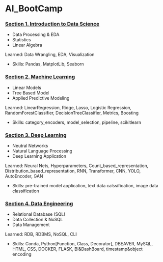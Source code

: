 # AI_BootCamp

### [Section 1. Introduction to Data Science](https://www.notion.so/zzaeeunssi/Introduction-to-Data-Science-6e50ef9d4924445bb75e6843d593c7c3)
- Data Processing & EDA
- Statistics
- Linear Algebra

Learned: Data Wrangling, EDA, Visualization
  - Skills: Pandas, MatplotLib, Seaborn


### [Section 2. Machine Learning](https://www.notion.so/zzaeeunssi/Machine-Learning-ca5ea9125bbd4cc7a81cd196783df1c7)
- Linear Models
- Tree Based Model
- Applied Predictive Modeling

Learned: LinearRegression, Ridge, Lasso, Logistic Regression, RandomForestClassifier, DecisionTreeClassifier, Metrics, Boosting
  - Skills: category_encoders, model_selection, pipeline, scikitlearn


### [Section 3. Deep Learning](https://www.notion.so/zzaeeunssi/Deep-Learning-f062c4f46d864dca979644074c580d9e)
- Neutral Networks
- Natural Language Processing
- Deep Learning Application

Learned: Neural Nets, Hyperparameters, Count_based_representation, Distribution_based_representation, RNN, Transformer, CNN, YOLO, AutoEncoder, GAN
  - Skills: pre-trained model application, text data calssification, image data classification


### [Section 4. Data Engineering](https://www.notion.so/zzaeeunssi/Data-Engineering-5dd6f36a73db4ba891b31098dcaf94fd)
- Relational Database (SQL)
- Data Collection & NoSQL
- Data Management

Learned: RDB, RDBMS, NoSQL, CLI
  - Skills: Conda, Python[Function, Class, Decorator], DBEAVER, MySQL, HTML, CSS, DOCKER, FLASK, BI&DashBoard, timestamp&object encoding
